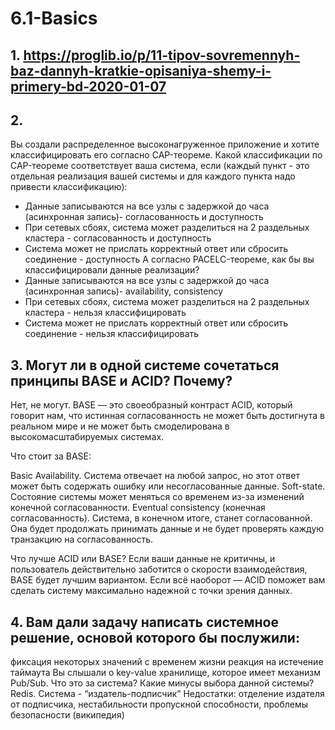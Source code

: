 # 6.1-Basics

## 1. https://proglib.io/p/11-tipov-sovremennyh-baz-dannyh-kratkie-opisaniya-shemy-i-primery-bd-2020-01-07

## 2. 
  Вы создали распределенное высоконагруженное приложение и хотите классифицировать его согласно CAP-теореме. 
    Какой классификации по CAP-теореме соответствует ваша система, если (каждый пункт - это отдельная реализация вашей системы и для каждого пункта надо привести классификацию):
- Данные записываются на все узлы с задержкой до часа (асинхронная запись)- согласованность и доступность
- При сетевых сбоях, система может разделиться на 2 раздельных кластера - согласованность и доступность
- Система может не прислать корректный ответ или сбросить соединение - доступность
    А согласно PACELC-теореме, как бы вы классифицировали данные реализации?
- Данные записываются на все узлы с задержкой до часа (асинхронная запись)- availability, consistency
- При сетевых сбоях, система может разделиться на 2 раздельных кластера - нельзя классифицировать 
- Система может не прислать корректный ответ или сбросить соединение - нельзя классифицировать

## 3. Могут ли в одной системе сочетаться принципы BASE и ACID? Почему?
Нет, не могут. 
BASE — это своеобразный контраст ACID, который говорит нам, что истинная согласованность не может быть достигнута в реальном мире и не может быть смоделирована в высокомасштабируемых системах.
 
Что стоит за BASE:
 
Basic Availability. Система отвечает на любой запрос, но этот ответ может быть содержать ошибку или несогласованные данные.
Soft-state. Состояние системы может меняться со временем из-за изменений конечной согласованности.
Eventual consistency (конечная согласованность). Система, в конечном итоге, станет согласованной. Она будет продолжать принимать данные и не будет проверять каждую транзакцию на согласованность.
 
Что лучше ACID или BASE?
Если ваши данные не критичны, и пользователь действительно заботится о скорости взаимодействия, BASE будет лучшим вариантом. Если всё наоборот — ACID поможет вам сделать систему максимально надежной с точки зрения данных.

## 4. Вам дали задачу написать системное решение, основой которого бы послужили:
фиксация некоторых значений с временем жизни
реакция на истечение таймаута
Вы слышали о key-value хранилище, которое имеет механизм Pub/Sub. Что это за система? Какие минусы выбора данной системы?
Redis.
Система - “издатель-подписчик”
Недостатки: отделение издателя от подписчика, нестабильности пропускной способности, проблемы безопасности (википедия)


